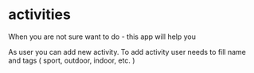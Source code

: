 # activities
When you are not sure want to do - this app will help you

As user you can add new activity.
To add activity user needs to fill name and tags ( sport, outdoor, indoor, etc. )
